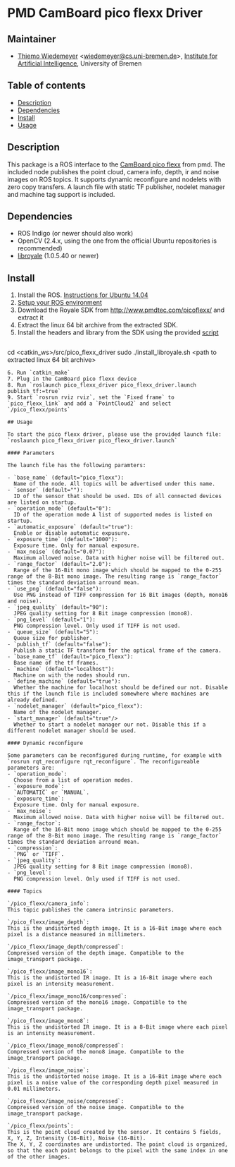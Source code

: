 # PMD CamBoard pico flexx Driver

## Maintainer

- [Thiemo Wiedemeyer](https://ai.uni-bremen.de/team/thiemo_wiedemeyer) <<wiedemeyer@cs.uni-bremen.de>>, [Institute for Artificial Intelligence](http://ai.uni-bremen.de/), University of Bremen

## Table of contents
- [Description](#description)
- [Dependencies](#dependencies)
- [Install](#install)
- [Usage](#usage)

## Description

This package is a ROS interface to the [CamBoard pico flexx](http://www.pmdtec.com/picoflexx/) from pmd.
The included node publishes the point cloud, camera info, depth, ir and noise images on ROS topics.
It supports dynamic reconfigure and nodelets with zero copy transfers.
A launch file with static TF publisher, nodelet manager and machine tag support is included.

## Dependencies

- ROS Indigo (or newer should also work)
- OpenCV (2.4.x, using the one from the official Ubuntu repositories is recommended)
- [libroyale](http://www.pmdtec.com/picoflexx/) (1.0.5.40 or newer)

## Install

1. Install the ROS. [Instructions for Ubuntu 14.04](http://wiki.ros.org/indigo/Installation/Ubuntu)
2. [Setup your ROS environment](http://wiki.ros.org/ROS/Tutorials/InstallingandConfiguringROSEnvironment)
3. Download the Royale SDK from http://www.pmdtec.com/picoflexx/ and extract it
4. Extract the linux 64 bit archive from the extracted SDK.
5. Install the headers and library from the SDK using the provided [script](install_libroyale.sh)
   ```
cd <catkin_ws>/src/pico_flexx_driver
sudo ./install_libroyale.sh <path to extracted linux 64 bit archive>
```
6. Run `catkin_make`
7. Plug in the CamBoard pico flexx device
8. Run `roslaunch pico_flexx_driver pico_flexx_driver.launch publish_tf:=true`
9. Start `rosrun rviz rviz`, set the `Fixed frame` to `pico_flexx_link` and add a `PointCloud2` and select `/pico_flexx/points`

## Usage

To start the pico flexx driver, please use the provided launch file: `roslaunch pico_flexx_driver pico_flexx_driver.launch`

#### Parameters

The launch file has the following paramters:

- `base_name` (default="pico_flexx"):
  Name of the node. All topics will be advertised under this name.
- `sensor` (default=""):
  ID of the sensor that should be used. IDs of all connected devices are listed on startup.
- `operation_mode` (default="0"):
  ID of the operation mode A list of supported modes is listed on startup.
- `automatic_exposure` (default="true"):
  Enable or disable automatic expusure.
- `exposure_time` (default="1000"):
  Exposure time. Only for manual exposure.
- `max_noise` (default="0.07"):
  Maximum allowed noise. Data with higher noise will be filtered out.
- `range_factor` (default="2.0"):
  Range of the 16-Bit mono image which should be mapped to the 0-255 range of the 8-Bit mono image. The resulting range is `range_factor` times the standard deviation arround mean.
- `use_png` (default="false"):
  Use PNG instead of TIFF compression for 16 Bit images (depth, mono16 and noise).
- `jpeg_quality` (default="90"):
  JPEG quality setting for 8 Bit image compression (mono8).
- `png_level` (default="1"):
  PNG compression level. Only used if TIFF is not used.
- `queue_size` (default="5"):
  Queue size for publisher.
- `publish_tf` (default="false"):
  Publish a static TF transform for the optical frame of the camera.
- `base_name_tf` (default="pico_flexx"):
  Base name of the tf frames.
- `machine` (default="localhost"):
  Machine on with the nodes should run.
- `define_machine` (default="true"):
  Whether the machine for localhost should be defined our not. Disable this if the launch file is included somewhere where machines are already defined.
- `nodelet_manager` (default="pico_flexx"):
  Name of the nodelet manager.
- `start_manager` (default="true"/>
  Whether to start a nodelet manager our not. Disable this if a different nodelet manager should be used.

#### Dynamic reconfigure

Some parameters can be reconfigured during runtime, for example with `rosrun rqt_reconfigure rqt_reconfigure`. The reconfigureable parameters are:
- `operation_mode`:
  Choose from a list of operation modes.
- `exposure_mode`:
  `AUTOMATIC` or `MANUAL`.
- `exposure_time`:
  Exposure time. Only for manual exposure.
- `max_noise`:
  Maximum allowed noise. Data with higher noise will be filtered out.
- `range_factor`:
  Range of the 16-Bit mono image which should be mapped to the 0-255 range of the 8-Bit mono image. The resulting range is `range_factor` times the standard deviation arround mean.
- `compression`:
  `PNG` or `TIFF`.
- `jpeg_quality`:
  JPEG quality setting for 8 Bit image compression (mono8).
- `png_level`:
  PNG compression level. Only used if TIFF is not used.

#### Topics

`/pico_flexx/camera_info`:
This topic publishes the camera intrinsic parameters.

`/pico_flexx/image_depth`:
This is the undistorted depth image. It is a 16-Bit image where each pixel is a distance measured in millimeters.

`/pico_flexx/image_depth/compressed`:
Compressed version of the depth image. Compatible to the image_transport package.

`/pico_flexx/image_mono16`:
This is the undistorted IR image. It is a 16-Bit image where each pixel is an intensity measurement.

`/pico_flexx/image_mono16/compressed`:
Compressed version of the mono16 image. Compatible to the image_transport package.

`/pico_flexx/image_mono8`:
This is the undistorted IR image. It is a 8-Bit image where each pixel is an intensity measurement.

`/pico_flexx/image_mono8/compressed`:
Compressed version of the mono8 image. Compatible to the image_transport package.

`/pico_flexx/image_noise`:
This is the undistorted noise image. It is a 16-Bit image where each pixel is a noise value of the corresponding depth pixel measured in 0.01 millimeters.

`/pico_flexx/image_noise/compressed`:
Compressed version of the noise image. Compatible to the image_transport package.

`/pico_flexx/points`:
This is the point cloud created by the sensor. It contains 5 fields, X, Y, Z, Intensity (16-Bit), Noise (16-Bit).
The X, Y, Z coordinates are undistorted. The point cloud is organized, so that the each point belongs to the pixel with the same index in one of the other images.
